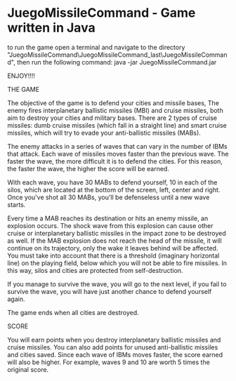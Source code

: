 # JuegoMissileCommand - Game written in Java

to run the game open a terminal and navigate to the directory "JuegoMissileCommand\JuegoMissileCommand_last\JuegoMissileCommand", then run the following command: java -jar JuegoMissileCommand.jar

ENJOY!!!!

THE GAME

The objective of the game is to defend your cities and missile bases, The enemy fires interplanetary ballistic missiles (MBI) and cruise missiles, both aim to destroy your cities and military bases. There are 2 types of cruise missiles: dumb cruise missiles (which fall in a straight line) and smart cruise missiles, which will try to evade your anti-ballistic missiles (MABs).

The enemy attacks in a series of waves that can vary in the number of IBMs that attack. Each wave of missiles moves faster than the previous wave. The faster the wave, the more difficult it is to defend the cities. For this reason, the faster the wave, the higher the score will be earned.

With each wave, you have 30 MABs to defend yourself, 10 in each of the silos, which are located at the bottom of the screen, left, center and right. Once you've shot all 30 MABs, you'll be defenseless until a new wave starts.

Every time a MAB reaches its destination or hits an enemy missile, an explosion occurs. The shock wave from this explosion can cause other cruise or interplanetary ballistic missiles in the impact zone to be destroyed as well. If the MAB explosion does not reach the head of the missile, it will continue on its trajectory, only the wake it leaves behind will be affected.
You must take into account that there is a threshold (imaginary horizontal line) on the playing field, below which you will not be able to fire missiles. In this way, silos and cities are protected from self-destruction.

If you manage to survive the wave, you will go to the next level, if you fail to survive the wave, you will have just another chance to defend yourself again.

The game ends when all cities are destroyed.

SCORE

You will earn points when you destroy interplanetary ballistic missiles and cruise missiles. You can also add points for unused anti-ballistic missiles and cities saved. Since each wave of IBMs moves faster, the score earned will also be higher. For example, waves 9 and 10 are worth 5 times the original score.
